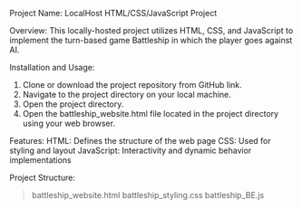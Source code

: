 Project Name: LocalHost HTML/CSS/JavaScript Project

Overview:
This locally-hosted project utilizes HTML, CSS, and JavaScript to implement the turn-based game Battleship in which the player goes against AI.

Installation and Usage:
  1. Clone or download the project repository from GitHub link.
  2. Navigate to the project directory on your local machine.
  3. Open the project directory.
  4. Open the battleship_website.html file located in the project directory using your web browser.

Features:
  HTML: Defines the structure of the web page
  CSS: Used for styling and layout
  JavaScript: Interactivity and dynamic behavior implementations

Project Structure:
  > battleship_website.html
  > battleship_styling.css
  > battleship_BE.js
